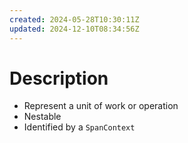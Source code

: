 ```yaml
---
created: 2024-05-28T10:30:11Z
updated: 2024-12-10T08:34:56Z
---
```

# Description
- Represent a unit of work or operation
- Nestable
- Identified by a `SpanContext`